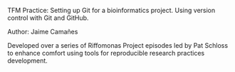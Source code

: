 
TFM Practice: Setting up Git for a bioinformatics project. Using version control with Git and GitHub.

Author: Jaime Camañes

Developed over a series of Riffomonas Project episodes led by Pat Schloss to enhance comfort using tools for
reproducible research practices development.
